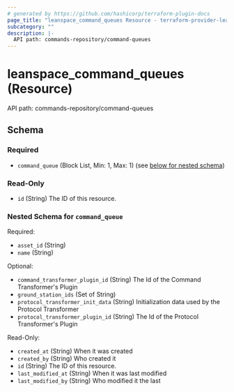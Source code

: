 ```yaml
---
# generated by https://github.com/hashicorp/terraform-plugin-docs
page_title: "leanspace_command_queues Resource - terraform-provider-leanspace"
subcategory: ""
description: |-
  API path: commands-repository/command-queues
---
```


# leanspace_command_queues (Resource)

API path: commands-repository/command-queues



<!-- schema generated by tfplugindocs -->
## Schema

### Required

- `command_queue` (Block List, Min: 1, Max: 1) (see [below for nested schema](#nestedblock--command_queue))

### Read-Only

- `id` (String) The ID of this resource.

<a id="nestedblock--command_queue"></a>
### Nested Schema for `command_queue`

Required:

- `asset_id` (String)
- `name` (String)

Optional:

- `command_transformer_plugin_id` (String) The Id of the Command Transformer's Plugin
- `ground_station_ids` (Set of String)
- `protocol_transformer_init_data` (String) Initialization data used by the Protocol Transformer
- `protocol_transformer_plugin_id` (String) The Id of the Protocol Transformer's Plugin

Read-Only:

- `created_at` (String) When it was created
- `created_by` (String) Who created it
- `id` (String) The ID of this resource.
- `last_modified_at` (String) When it was last modified
- `last_modified_by` (String) Who modified it the last


